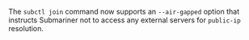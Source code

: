 <!-- markdownlint-disable MD041 -->
The `subctl join` command now supports an `--air-gapped` option
that instructs Submariner not to access any external servers for
`public-ip` resolution.
